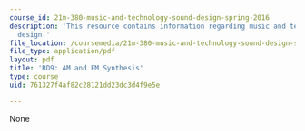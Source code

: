 ```yaml
---
course_id: 21m-380-music-and-technology-sound-design-spring-2016
description: 'This resource contains information regarding music and technology: Sound
  design.'
file_location: /coursemedia/21m-380-music-and-technology-sound-design-spring-2016/761327f4af82c28121dd23dc3d4f9e5e_MIT21M_380S16_assn_rd9.pdf
file_type: application/pdf
layout: pdf
title: 'RD9: AM and FM Synthesis'
type: course
uid: 761327f4af82c28121dd23dc3d4f9e5e

---
```

None